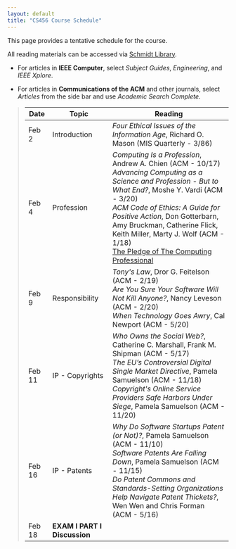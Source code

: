```yaml
---
layout: default
title: "CS456 Course Schedule"
---
```


This page provides a tentative schedule for the course.

All reading materials can be accessed via [Schmidt Library](http://library.ycp.edu/home).

-   For articles in **IEEE Computer**, select *Subject Guides*, *Engineering*, and *IEEE Xplore*.

-   For articles in **Communications of the ACM** and other journals, select *Articles* from the side bar and use *Academic Search Complete*.


>  Date   |      Topic          |                                    Reading                                             |
> ------- | ------------------  | -------------------------------------------------------------------------------------- |
> Feb 2   | Introduction        | *Four Ethical Issues of the Information Age*, Richard O. Mason (MIS Quarterly - 3/86)  |
> Feb 4   | Profession          | *Computing Is a Profession*, Andrew A. Chien (ACM - 10/17) <br /> *Advancing Computing as a Science and Profession - But to What End?*, Moshe Y. Vardi (ACM - 3/20) <br /> *ACM Code of Ethics: A Guide for Positive Action*, Don Gotterbarn, Amy Bruckman, Catherine Flick, Keith Miller, Marty J. Wolf (ACM - 1/18) <br /> [The Pledge of The Computing Professional](http://pledge-of-the-computing-professional.org/home-page/the-oath) |
> Feb 9   | Responsibility      | *Tony's Law*, Dror G. Feitelson (ACM - 2/19) <br /> *Are You Sure Your Software Will Not Kill Anyone?*, Nancy Leveson (ACM - 2/20) <br /> *When Technology Goes Awry*, Cal Newport (ACM - 5/20) |
> Feb 11  | IP - Copyrights     | *Who Owns the Social Web?*, Catherine C. Marshall, Frank M. Shipman (ACM - 5/17) <br /> *The EU’s Controversial Digital Single Market Directive*, Pamela Samuelson (ACM - 11/18) <br /> *Copyright's Online Service Providers Safe Harbors Under Siege*, Pamela Samuelson (ACM - 11/20) |
> Feb 16  | IP - Patents        | *Why Do Software Startups Patent (or Not)?*, Pamela Samuelson (ACM - 11/10) <br/> *Software Patents Are Falling Down*, Pamela Samuelson (ACM - 11/15) <br /> *Do Patent Commons and Standards-Setting Organizations Help Navigate Patent Thickets?*, Wen Wen and Chris Forman (ACM - 5/16) |
> Feb 18  | **EXAM I PART I Discussion**   |  | 


<!--
> Aug 27  | Profession          | *Computing Is a Profession*, Andrew A. Chien (ACM - 10/17) <br /> *ACM Code of Ethics: A Guide for Positive Action*, Don Gotterbarn, Amy Bruckman, Catherine Flick, Keith Miller, Marty J. Wolf (ACM - 1/18) <br /> [The Pledge of The Computing Professional](http://pledge-of-the-computing-professional.org/home-page/the-oath) |
> Sep 1   | Responsibility      | *Toward Algorithmic Transparency and Accountability*, Simson Garfinkel, Jeanna Matthews, Stuart S. Shapiro, Jonathan M. Smith (ACM - 9/17) <br /> *Assuring Software Quality By Preventing Neglect*, Robin K. Hill (ACM - 9/17) <br /> *Tony's Law*, Dror G. Feitelson (ACM - 2/19) <br /> *Should AI Technology Be Regulated? Yes, and Here's How*, Oren Etzioni (ACM - 12/18) |
> Sep 3   | IP - Copyrights     | *Who Owns the Social Web?*, Catherine C. Marshall, Frank M. Shipman (ACM - 5/17) <br /> *The EU’s Controversial Digital Single Market Directive*, Pamela Samuelson (ACM - 11/18) <br /> *Questioning a New Intellectual Property Right for Press Publishers*, Pamela Samuelson (ACM - 3/19) |
> Sep 8   | IP - Patents        | *Why Do Software Startups Patent (or Not)?*, Pamela Samuelson (ACM - 11/10) <br/> *Software Patents Are Falling Down*, Pamela Samuelson (ACM - 11/15) <br /> *Disgorging Profits in Design Patent Cases*, Pamela Samuelson (ACM - 11/17) <br /> *Do Patent Commons and Standards-Setting Organizations Help Navigate Patent Thickets?*, Wen Wen and Chris Forman (ACM - 5/16) |
> Sep 10  | **EXAM I PART I Discussion**   |  | 
> Sep 15  | Privacy - I         | *The Tangled Web We Have Woven*, Eben Moglen (ACM - 2/13) <br /> *Privacy is Dead, Long Live Privacy*, Jean-Pierre Hubaux and Ari Juels (ACM - 6/16) <br /> *When Does Law Enforcement's Demand to Read Your Data Become a Demand to Read Your Mind?*, Andrew Conway and Peter Eckersley (ACM - 9/17) | 
> Sep 17  | Privacy - II        | *Weighing the Impact of GDPR*, Samuel Greengard (ACM - 11/18) <br /> *More Encryption Means Less Privacy*, Poul-Henning Kamp (ACM - 4/16) <br /> *Welcome to the Singularity*, David Allen Batchelor (ACM - 2/18) | 
> Sep 22  | Security - I        | *Cyber Insecurity and Cyber Libertarianism*, Moshe Y. Vardi (ACM - 5/17) <br /> *Deep Insecurities: The Internet of Things Shifts Technology Risk*, Samuel Greengard (ACM - 5/19)|
> Sep 24  | Security - II       | *I Can't Let You Do That, Dave*, Cory Doctorow (ACM - 12/15) **NOTE: This is the Dec 2015 article** <br /> *Security Assurance*, Steven B. Lipner (ACM - 11/15) <br /> *Encryption and Surveillance*, Joan Feigenbaum (ACM - 5/19) <br /> *IoT: The Internet of Terror*, George V. Neville-Neil (ACM - 10/17)|  
> Sep 29  | Internet Free Speech | *Continuity and Change in Internet Law*, James Grimmelmann (ACM - 5/19) <br /> *A Response to Fake News as a Response to Citizens United*, Marshall W. Van Alstyne (ACM - 8/19) |
> Oct 1   | Individual Impact    | *Does the Internet Make Us Stupid?*, Hermann Maurer (ACM - 1/15)  <br /> *Potential ‘Dark Sides’ of Leisure Technology Use in Youth*, Ofir Turel (ACM - 3/19)|
> Oct 6   | Societal Impact      | *Access to the Internet is a Human Right*, Stephen Wicker and Stephanie Santoso (ACM - 6/13) <br /> *Beyond Viral*, Manuel Cebrian, Iyad Rahwan, and Alex "Sandy" Pentland (ACM - 4/16) <br /> *Digitocracy*, Joel R. Reidenberg (ACM - 9/17)|
> Oct 8   | **EXAM I PART 2 Discussion** | |
> Oct 13  | Kate Kennelly <br> *Smart Doorbell Surveillance* | *Your Visitors Deserve to Know They're on Camera*, Thorin Klosowski (NY Times, 10/7/19) <br /> *The doorbells have eyes: A privacy battle brews over home security cameras*, Geoffrey Fowler (Wash Post 2/3/19)|
> Oct 15  | Earl Kennedy <br> *Medical Device Security* | *security and privacy for Implantable medical Devices*, David Halperin, Tadayoshi Kohno, Thomas S. Heydt-Benjamin, Kevin Fu, and William H. Maisel (IEEE - 1-3/08) <br> *Security Tradeoffs in Cyber Physical Systems: A Case Study Survey on Implantable Medical Devices*, Riham Altawy and Amr M. Youssef (IEEE - 1/16) <br> *Brain-Computer Interface applications: Security and privacy challenges*, QianQian Li, Ding Ding, and Mauro Conti (IEEE - 9/15)|
> Oct 20  | Andrew Georgiou <br> *Youtube Child Privacy and COPPA* | [Industry Toolkit: CHILDREN’S ONLINE PRIVACY AND FREEDOM OF EXPRESSION](https://www.unicef.org/csr/files/UNICEF_Childrens_Online_Privacy_and_Freedom_of_Expression(1).pdf) <br /> [YouTube overhauls advertising, data collection on kids content](https://www.washingtonpost.com/technology/2020/01/06/youtube-overhauls-advertising-data-collection-kids-content/) <br /> [YouTube channel owners: Is your content directed to children?](https://www.ftc.gov/news-events/blogs/business-blog/2019/11/youtube-channel-owners-your-content-directed-children)|
> Oct 22  | Alex Louderback <br> *Amazon Anti-competitive Practices* | [Antitrust Laws and Silicon Valley: Why Breaking Up Big Tech is a Nuanced Issue](https://medium.com/swlh/antitrust-laws-and-silicon-valley-why-breaking-up-big-tech-is-a-nuanced-issue-1eddd8a008a2) <br /> [Emails detail Amazon’s plan to crush a startup rival with price cuts](https://arstechnica.com/tech-policy/2020/07/emails-detail-amazons-plan-to-crush-a-startup-rival-with-price-cuts/) <br /> [Amazon’s Antitrust Paradox (Abstract)](https://www.yalelawjournal.org/note/amazons-antitrust-paradox)|
> Oct 27  | Vince Maresca <br> *Amazon Echo Privacy* | [Alexa, did you get that? Determining the evidentiary value of data stored by the Amazon® Echo](https://www.sciencedirect.com/science/article/pii/S1742287617301809?via%3Dihub) <br /> [Amazon Alexa: 'Pre-wakeword' patent application suggests plans to process more of your speech](https://www.theregister.com/2019/06/05/amazon_alexa_prewakeword_patent_application_show_plans_to_process_more_of_your_speech/) <br /> [Federal Lawsuit Charges Amazon’s Alexa Violates Children’s Privacy](https://www.claimsjournal.com/news/national/2019/06/17/291497.htm)|
> Oct 29  | Zachary Ronayne <br> *Tik Tok Data Mining* | [TikTok and privacy: What's the problem? Perhaps the video-sharing app gathers too much data](https://www.usatoday.com/story/tech/2020/08/06/tiktok-any-worse-privacy-and-data-mining-than-facebook/3311726001/) <br /> [Is it time to delete TikTok? A guide to the rumors and the real privacy risks.](https://www.washingtonpost.com/technology/2020/07/13/tiktok-privacy/)|
> Nov 3   | **SPARTAN DAY!** | |
> Nov 5   | Dakota Hilbert <br> *Blockchain and Privacy* | [Privacy, blockchain and the Internet of Things – Can we keep control of our own identities?](https://unisa.edu.au/Media-Centre/Releases/2020/privacy-blockchain-and-the-internet-of-things--can-we-keep-control-of-our-own-identities/) <br /> [Blockchain may break EU privacy law—and it could get messy](https://modernconsensus.com/regulation/blockchain-may-break-eu-privacy-law-and-it-could-get-messy/)|
> Nov 10  | Quintin Herb <br> *Net Neutrality* | [The pros and cons of net neutrality](https://www.itpro.co.uk/strategy/28115/the-pros-and-cons-of-net-neutrality) <br /> [WHAT IS NET NEUTRALITY?](https://www.aclu.org/issues/free-speech/internet-speech/what-net-neutrality) <br /> [The net neutrality fanatics were wrong](https://financialpost.com/opinion/the-net-neutrality-fanatics-were-wrong) |
> Nov 12  | Cayden Reynolds <br> *Facial Recognition and Law Enforcement* | [Facial Recognition: Dawn of Dystopia, or Just the New Fingerprint?](https://www.nytimes.com/2019/05/18/us/facial-recognition-police.html) <br /> [How the Police Use Facial Recognition, and Where It Falls Short](https://www.nytimes.com/2020/01/12/technology/facial-recognition-police.html) |
> Nov 17  | Josh Gross <br> *Quantum Computing* | [Quantum Computing: A Bubble Ready to Burst?](https://www.pcmag.com/news/quantum-computing-a-bubble-ready-to-burst) <br /> [Molecular computing: DNA-inspired advanced computers](https://www.thehindu.com/sci-tech/technology/molecular-computing-dna-inspired-advanced-computers/article32892951.ece) <br /> [ARTIFICIAL GENERAL INTELLIGENCE: A TECHNOLOGY WITH MORE CONS THAN PROS](https://www.analyticsinsight.net/artificial-general-intelligence-a-technology-with-more-cons-than-pros/) <br /> [Elon Musk's Neuralink Challenged by Key Ethical Questions Outlined by Researchers](https://www.techtimes.com/articles/254067/20201111/elon-musks-neuralink-challenged-key-ethical-questions-outlined-researchers.htm)|
> Nov 19  | **EXAM 2 Discussion** | |
> Nov 24  | Prof. Hake <br /> *Life, the Universe, and Everything* | |
-->